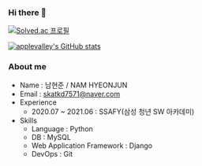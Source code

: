 ### Hi there 👋

<!--
**applevalley/applevalley** is a ✨ _special_ ✨ repository because its `README.md` (this file) appears on your GitHub profile.

Here are some ideas to get you started:

- 🔭 I’m currently working on ...
- 🌱 I’m currently learning ...
- 👯 I’m looking to collaborate on ...
- 🤔 I’m looking for help with ...
- 💬 Ask me about ...
- 📫 How to reach me: ...
- 😄 Pronouns: ...
- ⚡ Fun fact: ...
-->

[![Solved.ac
프로필](http://mazassumnida.wtf/api/v2/generate_badge?boj=dividend)](https://solved.ac/dividend)


[![applevalley's GitHub stats](https://github-readme-stats.vercel.app/api?username=applevalley)](https://github.com/anuraghazra/github-readme-stats)

<!-- [![Gmail Badge](https://img.shields.io/badge/Gmail-d14836?style=flat-square&logo=Gmail&logoColor=white&link=mailto:snugyun01@gmail.com)](mailto:namsy13@gmail.com) -->


### About me
- Name : 남현준 / NAM HYEONJUN
- Email : skatkd7571@naver.com
- Experience
  - 2020.07 ~ 2021.06 : SSAFY(삼성 청년 SW 아카데미) 
- Skills
  - Language : Python
  - DB : MySQL
  - Web Application Framework : Django
  - DevOps : Git
